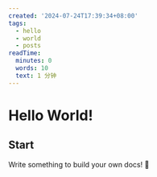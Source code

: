```yaml
---
created: '2024-07-24T17:39:34+08:00'
tags:
  - hello
  - world
  - posts
readTime:
  minutes: 0
  words: 10
  text: 1 分钟
---
```


# Hello World!

## Start

Write something to build your own docs! 🎁
